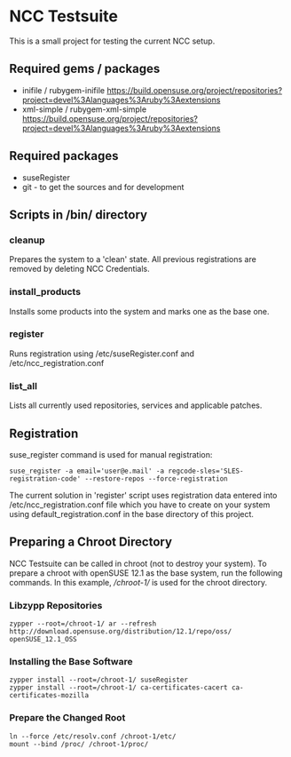 # NCC Testsuite #

This is a small project for testing the current NCC setup.

## Required gems / packages ##

* inifile / rubygem-inifile https://build.opensuse.org/project/repositories?project=devel%3Alanguages%3Aruby%3Aextensions
* xml-simple / rubygem-xml-simple https://build.opensuse.org/project/repositories?project=devel%3Alanguages%3Aruby%3Aextensions

## Required packages ##

* suseRegister
* git - to get the sources and for development

## Scripts in /bin/ directory ##

### cleanup ###

Prepares the system to a 'clean' state. All previous registrations are removed
by deleting NCC Credentials.

### install_products ###

Installs some products into the system and marks one as the base one.

### register ###

Runs registration using /etc/suseRegister.conf and /etc/ncc_registration.conf

### list_all ###

Lists all currently used repositories, services and applicable patches.

## Registration ##

suse_register command is used for manual registration:

    suse_register -a email='user@e.mail' -a regcode-sles='SLES-registration-code' --restore-repos --force-registration

The current solution in 'register' script uses registration data entered into
/etc/ncc_registration.conf file which you have to create on your system using
default_registration.conf in the base directory of this project.

## Preparing a Chroot Directory ##

NCC Testsuite can be called in chroot (not to destroy your system). To prepare
a chroot with openSUSE 12.1 as the base system, run the following commands.
In this example, */chroot-1/* is used for the chroot directory.

### Libzypp Repositories ###

    zypper --root=/chroot-1/ ar --refresh http://download.opensuse.org/distribution/12.1/repo/oss/ openSUSE_12.1_OSS

### Installing the Base Software ####

    zypper install --root=/chroot-1/ suseRegister
    zypper install --root=/chroot-1/ ca-certificates-cacert ca-certificates-mozilla

### Prepare the Changed Root ###

    ln --force /etc/resolv.conf /chroot-1/etc/
    mount --bind /proc/ /chroot-1/proc/
